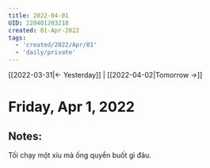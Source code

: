 ```yaml
---
title: 2022-04-01
UID: 220401203218
created: 01-Apr-2022
tags:
  - 'created/2022/Apr/01'
  - 'daily/private'
---
```

[[2022-03-31|<- Yesterday]] | [[2022-04-02|Tomorrow ->]]
# Friday, Apr 1, 2022

## Notes:
Tối chạy một xíu mà ống quyển buốt gì đâu.


